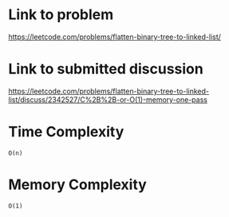 # Link to problem
https://leetcode.com/problems/flatten-binary-tree-to-linked-list/

# Link to submitted discussion
https://leetcode.com/problems/flatten-binary-tree-to-linked-list/discuss/2342527/C%2B%2B-or-O(1)-memory-one-pass

# Time Complexity
`O(n)`

# Memory Complexity
`O(1)`
